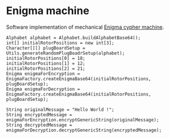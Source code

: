 # Enigma machine
Software implementation of mechanical [Enigma cypher machine](https://en.wikipedia.org/wiki/Enigma_machine).

```
Alphabet alphabet = Alphabet.buildAlphabetBase64();
int[] initialRotorPositions = new int[3];
Character[][] plugBoardSetup = Utils.generateRandomPlugBoadrSetup(alphabet);
initialRotorPositions[0] = 18;
initialRotorPositions[1] = 12;
initialRotorPositions[2] = 21;
Enigma enigmaForEncryption = EnigmaFactory.createEnigmaBase64(initialRotorPositions, plugBoardSetup);
Enigma enigmaForDecryption = EnigmaFactory.createEnigmaBase64(initialRotorPositions, plugBoardSetup);

String originalMessage = "Hello World !";       
String encryptedMessage = enigmaForEncryption.encryptGenericString(originalMessage);
String decryptedMessage = enigmaForDecryption.decryptGenericString(encryptedMessage);
```
